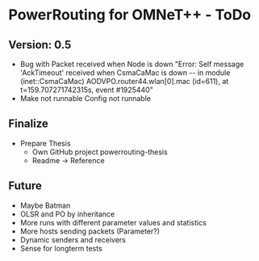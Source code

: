 PowerRouting for OMNeT++ - ToDo
===============================

Version: 0.5
------------

* Bug with Packet received when Node is down
  "Error: Self message 'AckTimeout' received when CsmaCaMac is down -- in module (inet::CsmaCaMac) AODVPO.router44.wlan[0].mac (id=611), at t=159.707271742315s, event #1925440"
* Make not runnable Config not runnable


Finalize
--------

* Prepare Thesis
	* Own GitHub project powerrouting-thesis
	* Readme -> Reference


Future
------

* Maybe Batman
* OLSR and PO by inheritance
* More runs with different parameter values and statistics
* More hosts sending packets (Parameter?)
* Dynamic senders and receivers
* Sense for longterm tests